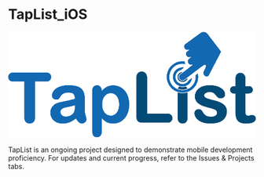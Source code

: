 # TapList_iOS

![TapList Logo](https://github.com/AnthonyWhitakerJr/TapList_iOS/blob/master/TapList/Assets.xcassets/TapListLogo.imageset/TapListLogo%403x.png)

TapList is an ongoing project designed to demonstrate mobile development proficiency. For updates and current progress, refer to the Issues & Projects tabs.
